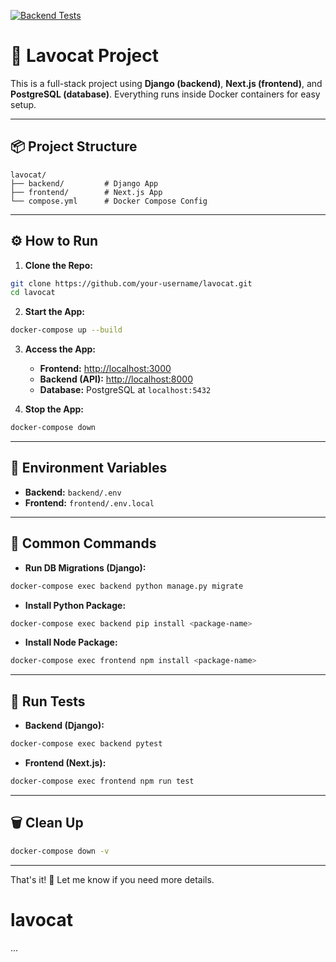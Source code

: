 [![Backend Tests](https://github.com/sleonardoaugusto/veredict/actions/workflows/backend-tests.yml/badge.svg)](https://github.com/sleonardoaugusto/veredict/actions/workflows/backend-tests.yml)

# 🚀 Lavocat Project

This is a full-stack project using **Django (backend)**, **Next.js (frontend)**, and **PostgreSQL (database)**. Everything runs inside Docker containers for easy setup.

---

## 📦 **Project Structure**

```
lavocat/
├── backend/         # Django App
├── frontend/        # Next.js App
└── compose.yml      # Docker Compose Config
```

---

## ⚙️ **How to Run**

1. **Clone the Repo:**

```bash
git clone https://github.com/your-username/lavocat.git
cd lavocat
```

2. **Start the App:**

```bash
docker-compose up --build
```

3. **Access the App:**
   - **Frontend:** [http://localhost:3000](http://localhost:3000)
   - **Backend (API):** [http://localhost:8000](http://localhost:8000)
   - **Database:** PostgreSQL at `localhost:5432`

4. **Stop the App:**

```bash
docker-compose down
```

---

## 📂 **Environment Variables**

- **Backend:** `backend/.env`
- **Frontend:** `frontend/.env.local`

---

## 🔄 **Common Commands**

- **Run DB Migrations (Django):**

```bash
docker-compose exec backend python manage.py migrate
```

- **Install Python Package:**

```bash
docker-compose exec backend pip install <package-name>
```

- **Install Node Package:**

```bash
docker-compose exec frontend npm install <package-name>
```

---

## 🧪 **Run Tests**

- **Backend (Django):**

```bash
docker-compose exec backend pytest
```

- **Frontend (Next.js):**

```bash
docker-compose exec frontend npm run test
```

---

## 🗑️ **Clean Up**

```bash
docker-compose down -v
```

---

That's it! 🚀 Let me know if you need more details.
# lavocat
...